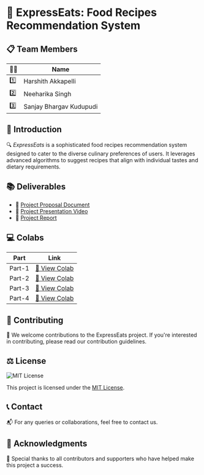 # 🍲 ExpressEats: Food Recipes Recommendation System

## 📋 Team Members

| 🧑‍💼 | Name                  |
|-----|----------------------|
| 1️⃣  | Harshith Akkapelli   |
| 2️⃣  | Neeharika Singh      |
| 3️⃣  | Sanjay Bhargav Kudupudi |

## 🌟 Introduction

🔍 *ExpressEats* is a sophisticated food recipes recommendation system designed to cater to the diverse culinary preferences of users. It leverages advanced algorithms to suggest recipes that align with individual tastes and dietary requirements.

## 📚 Deliverables

- 📄 [Project Proposal Document](https://github.com/ExpressNesters/ExpressEats/blob/main/ProjectProposal_ExpressEats.pdf)
- 🎥 [Project Presentation Video](https://drive.google.com/file/d/10XoRLLtFAw1xXVFQzulynYpqbIlnJH2K/view?usp=drive_link)
- 📑 [Project Report](https://github.com/ExpressNesters/ExpressEats/blob/main/DM_255_Final_Project_Report.docx)

## 💻 Colabs

| Part   | Link |
|--------|------|
| Part-1 | [🔗 View Colab](https://colab.research.google.com/drive/1xDXfK0uYqlIlknKVtaToKmxSuUHSyhGb?usp=sharing) |
| Part-2 | [🔗 View Colab](https://colab.research.google.com/drive/1BNe5Ls1-1zm0Oi-u0dudUKhQvZrcLNtG?usp=sharing) |
| Part-3 | [🔗 View Colab](https://colab.research.google.com/drive/1i6yGBU2sgiFkLy11uICRgaliG6m-6Jh6?usp=sharing) |
| Part-4 | [🔗 View Colab](https://colab.research.google.com/drive/1WENxYP60Bb-1gnp_w8rDnKdTvaHQu-C0?usp=sharing) |

## 🤝 Contributing

👥 We welcome contributions to the ExpressEats project. If you're interested in contributing, please read our contribution guidelines.

## ⚖️ License

![MIT License](https://img.shields.io/badge/license-MIT-green)

This project is licensed under the [MIT License](LICENSE).

## 📞 Contact

📬 For any queries or collaborations, feel free to contact us.

## 🙏 Acknowledgments

🌟 Special thanks to all contributors and supporters who have helped make this project a success.
